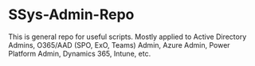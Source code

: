 # SSys-Admin-Repo


This is general repo for useful scripts. Mostly applied to Active Directory Admins, O365/AAD (SPO, ExO, Teams) Admin, Azure Admin, Power Platform Admin, Dynamics 365, Intune, etc.
